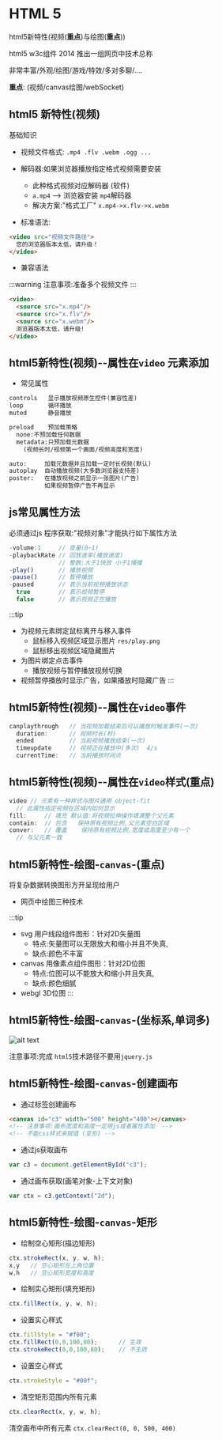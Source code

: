 # HTML 5

html5新特性(视频(**重点**)与绘图(**重点**))     

html5 w3c组件 2014 推出一组网页中技术总称

非常丰富/外观/绘图/游戏/特效/多对多聊/....

**重点**: (视频/canvas绘图/webSocket)

## html5 新特性(视频)

基础知识

- 视频文件格式: `.mp4 .flv .webm .ogg ...`
- 解码器:如果浏览器播放指定格式视频需要安装
  - 此种格式视频对应解码器 (软件)
  - `a.mp4`  --> 浏览器安装 `mp4`解码器
  - 解决方案:"格式工厂" `x.mp4->x.flv->x.webm`

- 标准语法: 

```html
<video src="视频文件路径">
  您的浏览器版本太低，请升级！
</video>
```

- 兼容语法

:::warning
注意事项:准备多个视频文件
:::

```html
<video>
  <source src="x.mp4"/>
  <source src="x.flv"/>
  <source src="x.webm"/>
  浏览器版本太低，请升级!
</video>
```

## html5新特性(视频)--属性在`video` 元素添加

- 常见属性

```html
controls   显示播放视频原生控件(兼容性差)
loop       循环播放
muted      静音播放

preload    预加载策略
  none:不预加载任何数据
  metadata:只预加载元数据
    (视频长时/视频第一个画面/视频高度和宽度)

auto:     加载元数据并且加载一定时长视频(默认)
autoplay  自动播放视频(大多数浏览器支持差)
poster:   在播放视频之前显示一张图片(广告)
          如果视频暂停广告不再显示
```

## js常见属性方法

必须通过js 程序获取:"视频对象"才能执行如下属性方法

```js
-volume:1     // 音量(0~1)
-playbackRate // 回放速率(播放速度)  
              // 整数:大于1快放 小于1慢播
-play()       // 播放视频
-pause()      // 暂停播放
-paused       // 表示当前视频播放状态
  true        // 表示视频暂停
  false       // 表示视频正在播放
```
:::tip
- 为视频元素绑定鼠标离开与移入事件 
  - 鼠标移入视频区域显示图片 `res/play.png`
  - 鼠标移出视频区域隐藏图片
- 为图片绑定点击事件
  - 播放视频与暂停播放视频切换
- 视频暂停播放时显示广告，如果播放时隐藏广告
:::

## html5新特性(视频)--属性在`video`事件

```js
canplaythrough   // 当视频加载结束后可以播放时触发事件(一次)
  duration:      // 视频时长(秒)
  ended          // 当前视频播放结束(一次)
  timeupdate     // 视频正在播放中(多次)  4/s
  currentTime:   // 当前播放时间点
```

## html5新特性(视频)--属性在`video`样式(重点)

```js
video // 元素有一种样式与图片通用 object-fit
  // 此属性指定视频在区域内如何显示
fill:     // 填充 默认值:将视频拉伸操作填满整个父元素
contain:  // 包含   保持原有视频比例,父元素空白区域
conver:   // 覆盖    保持原有视频比例,宽度或高度至少有一个
  // 与父元素一致
```

## html5新特性-绘图-`canvas`-(重点)

将复杂数据转换图形方开呈现给用户

- 网页中绘图三种技术

:::tip
- svg  用户线段组件图形：针对2D矢量图
  - 特点:矢量图可以无限放大和缩小并且不失真,
  - 缺点:颜色不丰富
- canvas 用像素点组件图形：针对2D位图
  - 特点:位图可以不能放大和缩小并且失真,
  - 缺点:颜色细腻
- webgl  3D位图
:::

## html5新特性-绘图-`canvas`-(坐标系,单词多)

![alt text](https://images.chibamai.xyz/wiki/image/HTML5/canvas.png)

注意事项:完成 `html5`技术路径不要用`jquery.js`

## html5新特性-绘图-`canvas`-创建画布

- 通过标签创建画布
```html
<canvas id="c3" width="500" height="400"></canvas>
<!-- 注意事项:画布宽度和高度一定用js或者属性添加  -->
<!-- 不能css样式来赋值 (变形) -->
```

- 通过js获取画布
```js
var c3 = document.getElementById("c3");
```

- 通过画布获取(画笔对象-上下文对象)
```js
var ctx = c3.getContext("2d");
```

## html5新特性-绘图-`canvas`-矩形

- 绘制空心矩形(描边矩形)

```js
ctx.strokeRect(x, y, w, h);
x,y   // 空心矩形左上角位置
w,h   // 空心矩形宽度和高度
```

- 绘制实心矩形(填充矩形)

```js
ctx.fillRect(x, y, w, h);
```

- 设置实心样式
```js
ctx.fillStyle = "#f00";
ctx.fillRect(0,0,100,80);      // 生效
ctx.strokeRect(0,0,100,80);    // 不生效
```

- 设置空心样式
```js
ctx.strokeStyle = "#00f";
```

- 清空矩形范围内所有元素

```js
ctx.clearRect(x, y, w, h);
```

清空画布中所有元素 `ctx.clearRect(0, 0, 500, 400)`
